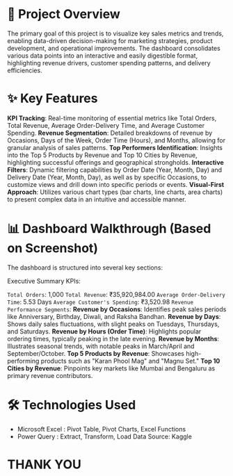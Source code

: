 # 🎯 Project Overview
The primary goal of this project is to visualize key sales metrics and trends, enabling data-driven decision-making for marketing strategies, product development, and operational improvements. The dashboard consolidates various data points into an interactive and easily digestible format, highlighting revenue drivers, customer spending patterns, and delivery efficiencies.

# ✨ Key Features
**KPI Tracking**: Real-time monitoring of essential metrics like Total Orders, Total Revenue, Average Order-Delivery Time, and Average Customer Spending.
**Revenue Segmentation**: Detailed breakdowns of revenue by Occasions, Days of the Week, Order Time (Hours), and Months, allowing for granular analysis of sales patterns.
**Top Performers Identification**: Insights into the Top 5 Products by Revenue and Top 10 Cities by Revenue, highlighting successful offerings and geographical strongholds.
**Interactive Filters**: Dynamic filtering capabilities by Order Date (Year, Month, Day) and Delivery Date (Year, Month, Day), as well as by specific Occasions, to customize views and drill down into specific periods or events.
**Visual-First Approach**: Utilizes various chart types (bar charts, line charts, area charts) to present complex data in an intuitive and accessible manner.

# 📊 Dashboard Walkthrough (Based on Screenshot)
The dashboard is structured into several key sections:

Executive Summary KPIs:

```Total Orders```: 1,000
```Total Revenue```: ₹35,920,984.00
```Average Order-Delivery Time```: 5.53 Days
```Average Customer's Spending```: ₹3,520.98
```Revenue Performance Segments```:
**Revenue by Occasions**: Identifies peak sales periods like Anniversary, Birthday, Diwali, and Raksha Bandhan.
**Revenue by Days**: Shows daily sales fluctuations, with slight peaks on Tuesdays, Thursdays, and Saturdays.
**Revenue by Hours (Order Time)**: Highlights popular ordering times, typically peaking in the late evening.
**Revenue by Months**: Illustrates seasonal trends, with notable peaks in March/April and September/October.
**Top 5 Products by Revenue**: Showcases high-performing products such as "Karan Phool Mag" and "Magnu Set."
**Top 10 Cities by Revenue**: Pinpoints key markets like Mumbai and Bengaluru as primary revenue contributors.

# 🛠️ Technologies Used
- Microsoft Excel : Pivot Table, Pivot Charts, Excel Functions
-  Power Query : Extract, Transform, Load
Data Source: Kaggle

# THANK YOU
